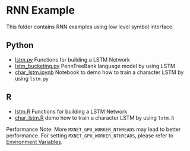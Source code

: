 RNN Example
===========
This folder contains RNN examples using low level symbol interface.

## Python

- [lstm.py](lstm.py) Functions for building a LSTM Network
- [lstm_bucketing.py](lstm_bucketing.py) PennTreeBank language model by using LSTM
- [char_lstm.ipynb](char_lstm.ipynb) Notebook to demo how to train a character LSTM by using ```lstm.py```

## R

- [lstm.R](lstm.R) Functions for building a LSTM Network
- [char_lstm.R](char_lstm.R) demo how to train a character LSTM by using ```lstm.R```


Performance Note:
More ```MXNET_GPU_WORKER_NTHREADS``` may lead to better performance. For setting ```MXNET_GPU_WORKER_NTHREADS```, please refer to [Environment Variables](https://mxnet.readthedocs.org/en/latest/env_var.html).
